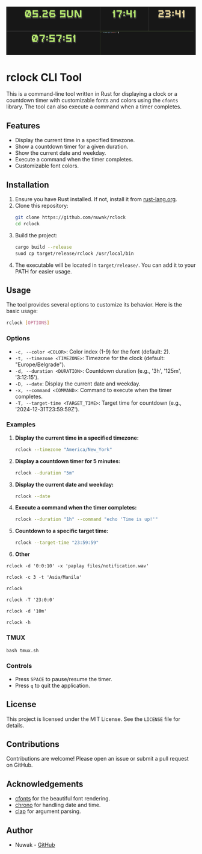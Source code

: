 ![screenshot](img.png)

# rclock CLI Tool

This is a command-line tool written in Rust for displaying a clock or a countdown timer with customizable fonts and colors using the `cfonts` library. The tool can also execute a command when a timer completes.

## Features

- Display the current time in a specified timezone.
- Show a countdown timer for a given duration.
- Show the current date and weekday.
- Execute a command when the timer completes.
- Customizable font colors.

## Installation

1. Ensure you have Rust installed. If not, install it from [rust-lang.org](https://www.rust-lang.org/).
2. Clone this repository:
    ```sh
    git clone https://github.com/nuwak/rclock
    cd rclock
    ```
3. Build the project:
    ```sh
    cargo build --release
    suod cp target/release/rclock /usr/local/bin
    ```
4. The executable will be located in `target/release/`. You can add it to your PATH for easier usage.

## Usage

The tool provides several options to customize its behavior. Here is the basic usage:

```sh
rclock [OPTIONS]
```

### Options

- `-c, --color <COLOR>`: Color index (1-9) for the font (default: 2).
- `-t, --timezone <TIMEZONE>`: Timezone for the clock (default: "Europe/Belgrade").
- `-d, --duration <DURATION>`: Countdown duration (e.g., '3h', '125m', '3:12:15').
- `-D, --date`: Display the current date and weekday.
- `-x, --command <COMMAND>`: Command to execute when the timer completes.
- `-T, --target-time <TARGET_TIME>`: Target time for countdown (e.g., '2024-12-31T23:59:59Z').

### Examples

1. **Display the current time in a specified timezone:**

    ```sh
    rclock --timezone "America/New_York"
    ```

2. **Display a countdown timer for 5 minutes:**

    ```sh
    rclock --duration "5m"
    ```

3. **Display the current date and weekday:**

    ```sh
    rclock --date
    ```

4. **Execute a command when the timer completes:**

    ```sh
    rclock --duration "1h" --command "echo 'Time is up!'"
    ```

5. **Countdown to a specific target time:**

    ```sh
    rclock --target-time "23:59:59"
    ```
6. **Other**

```shell
rclock -d '0:0:10' -x 'paplay files/notification.wav'
```

```shell
rclock -c 3 -t 'Asia/Manila'
```

```shell
rclock
```

```shell
rclock -T '23:0:0'
```

```shell
rclock -d '10m'
```

```shell
rclock -h
```

### TMUX

```shell
bash tmux.sh
```

### Controls

- Press `SPACE` to pause/resume the timer.
- Press `q` to quit the application.

## License

This project is licensed under the MIT License. See the `LICENSE` file for details.

## Contributions

Contributions are welcome! Please open an issue or submit a pull request on GitHub.

## Acknowledgements

- [cfonts](https://github.com/dominikwilkowski/cfonts) for the beautiful font rendering.
- [chrono](https://github.com/chronotope/chrono) for handling date and time.
- [clap](https://github.com/clap-rs/clap) for argument parsing.

## Author

- Nuwak - [GitHub](https://github.com/nuwak)



